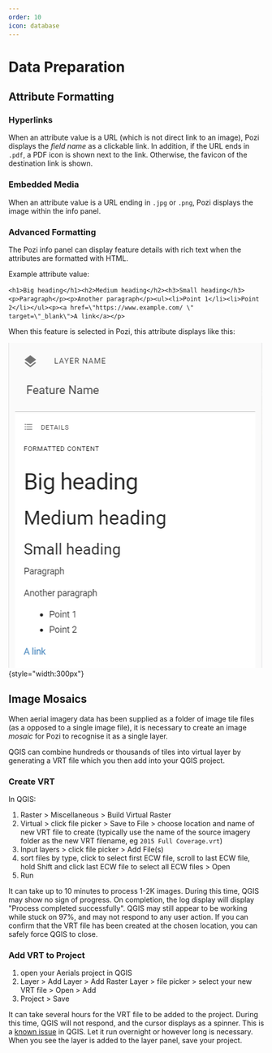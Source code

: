 ```yaml
---
order: 10
icon: database
---
```


# Data Preparation
## Attribute Formatting

### Hyperlinks

When an attribute value is a URL (which is not direct link to an image), Pozi displays the *field name* as a clickable link. In addition, if the URL ends in `.pdf`, a PDF icon is shown next to the link. Otherwise, the favicon of the destination link is shown.

### Embedded Media

When an attribute value is a URL ending in `.jpg` or `.png`, Pozi displays the image within the info panel.

### Advanced Formatting

The Pozi info panel can display feature details with rich text when the attributes are formatted with HTML.

Example attribute value:

`<h1>Big heading</h1><h2>Medium heading</h2><h3>Small heading</h3><p>Paragraph</p><p>Another paragraph</p><ul><li>Point 1</li><li>Point 2</li></ul><p><a href=\"https://www.example.com/ \" target=\"_blank\">A link</a></p>`

When this feature is selected in Pozi, this attribute displays like this:

![Screenshot of Info Panel](./img/info-panel.png){style="width:300px"}

## Image Mosaics

When aerial imagery data has been supplied as a folder of image tile files (as a opposed to a single image file), it is necessary to create an image *mosaic* for Pozi to recognise it as a single layer.

QGIS can combine hundreds or thousands of tiles into virtual layer by generating a VRT file which you then add into your QGIS project.

### Create VRT

In QGIS:

1. Raster > Miscellaneous > Build Virtual Raster
2. Virtual > click file picker > Save to File >  choose location and name of new VRT file to create (typically use the name of the source imagery folder as the new VRT filename, eg `2015 Full Coverage.vrt`)
3. Input layers > click file picker > Add File(s)
4. sort files by type, click to select first ECW file, scroll to last ECW file, hold Shift and click last ECW file to select all ECW files > Open
5. Run

It can take up to 10 minutes to process 1-2K images. During this time, QGIS may show no sign of progress. On completion, the log display will display "Process completed successfully". QGIS may still appear to be working while stuck on 97%, and may not respond to any user action. If you can confirm that the VRT file has been created at the chosen location, you can safely force QGIS to close.

### Add VRT to Project

1. open your Aerials project in QGIS
2. Layer > Add Layer > Add Raster Layer > file picker > select your new VRT file > Open > Add
3. Project > Save

It can take several hours for the VRT file to be added to the project. During this time, QGIS will not respond, and the cursor displays as a spinner. This is a [known issue](https://github.com/qgis/QGIS/issues/26231) in QGIS. Let it run overnight or however long is necessary. When you see the layer is added to the layer panel, save your project.

